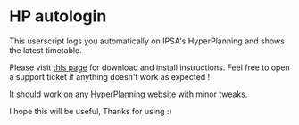 # HP autologin
This userscript logs you automatically on IPSA's HyperPlanning and shows the latest timetable.

Please visit [this page](http://magixkiller.github.io/HP_autologin/) for download and install instructions.
Feel free to open a support ticket if anything doesn't work as expected !

It should work on any HyperPlanning website with minor tweaks.

I hope this will be useful, Thanks for using :)
